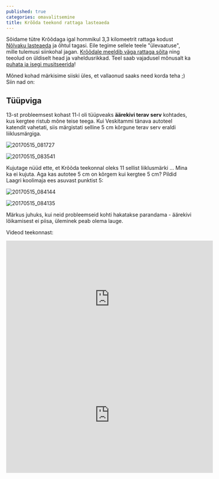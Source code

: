 ```yaml
---
published: true
categories: omavalitsemine
title: Krõõda teekond rattaga lasteaeda
---
```


Sõidame tütre Krõõdaga igal hommikul 3,3 kilomeetrit rattaga kodust [Nõlvaku lasteaeda](http://www.nolvakulasteaed.ee/) ja õhtul tagasi. Eile tegime sellele teele "ülevaatuse", mille tulemusi siinkohal jagan. [Krõõdale meeldib väga rattaga sõita](https://youtu.be/rF5ttnIyJrk?t=3m5s) ning teeolud on üldiselt head ja vaheldusrikkad. Teel saab vajadusel mõnusalt ka [puhata ja isegi musitseerida](https://youtu.be/SxVOc4NfIFg?t=2m43s)!

Mõned kohad märkisime siiski üles, et vallaonud saaks need korda teha ;) Siin nad on:

<script src="https://gist.github.com/tormi/74334dde3158a9ccd06bc27404d08f84.js"></script>

## Tüüpviga

13-st probleemsest kohast 11-l oli tüüpveaks **äärekivi terav serv** kohtades, kus kergtee ristub mõne teise teega. Kui Veskitammi tänava autoteel katendit vahetati, siis märgistati selline 5 cm kõrgune terav serv eraldi liiklusmärgiga.

![20170515_081727](https://cloud.githubusercontent.com/assets/146800/26518103/6d417874-42b1-11e7-99cf-9958a7bd795e.jpg)

![20170515_083541](https://cloud.githubusercontent.com/assets/146800/26518119/e7db632e-42b1-11e7-83cd-0accc5b10a4d.jpg)

Kujutage nüüd ette, et Krõõda teekonnal oleks 11 sellist liiklusmärki ... Mina ka ei kujuta. Aga kas autotee 5 cm on kõrgem kui kergtee 5 cm? Pildid Laagri koolimaja ees asuvast punktist 5:

![20170515_084144](https://cloud.githubusercontent.com/assets/146800/26518128/396b6b4e-42b2-11e7-930b-78bcef373228.jpg)

![20170515_084135](https://cloud.githubusercontent.com/assets/146800/26518132/45b8dd78-42b2-11e7-8b3f-d4013e43ebdc.jpg)

Märkus juhuks, kui neid probleemseid kohti hakatakse parandama - äärekivi lõikamisest ei piisa, üleminek peab olema lauge.

Videod teekonnast:

<iframe width="560" height="315" src="https://www.youtube.com/embed/SxVOc4NfIFg?list=PLXD3MdP3HjILUaF--gAVKuCiqDFQa0pOc" frameborder="0" allowfullscreen></iframe>

<iframe width="560" height="315" src="https://www.youtube.com/embed/rF5ttnIyJrk?list=PLXD3MdP3HjILUaF--gAVKuCiqDFQa0pOc" frameborder="0" allowfullscreen></iframe>
